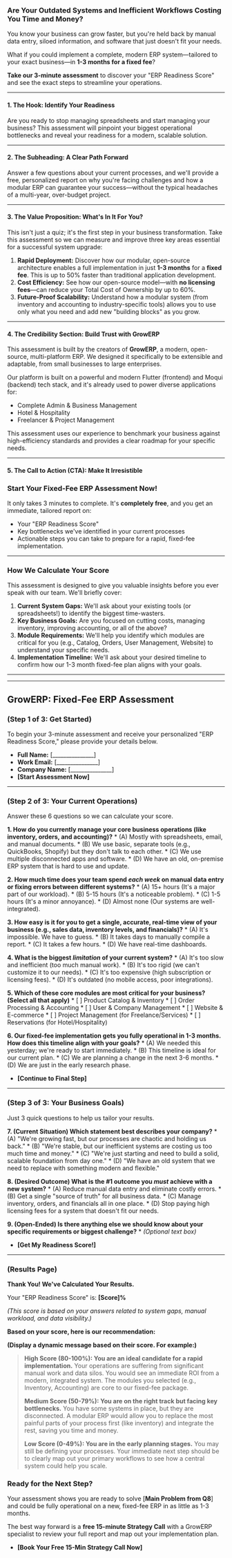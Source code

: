 ### **Are Your Outdated Systems and Inefficient Workflows Costing You Time and Money?**

You know your business can grow faster, but you're held back by manual data entry, siloed information, and software that just doesn't fit your needs.

What if you could implement a complete, modern ERP system—tailored to your exact business—in **1-3 months for a fixed fee**?

**Take our 3-minute assessment** to discover your "ERP Readiness Score" and see the exact steps to streamline your operations.

---

#### **1. The Hook: Identify Your Readiness**

Are you ready to stop managing spreadsheets and start managing your business? This assessment will pinpoint your biggest operational bottlenecks and reveal your readiness for a modern, scalable solution.

---

#### **2. The Subheading: A Clear Path Forward**

Answer a few questions about your current processes, and we'll provide a free, personalized report on why you're facing challenges and how a modular ERP can guarantee your success—without the typical headaches of a multi-year, over-budget project.

---

#### **3. The Value Proposition: What's In It For You?**

This isn't just a quiz; it's the first step in your business transformation. Take this assessment so we can measure and improve three key areas essential for a successful system upgrade:

1.  **Rapid Deployment:** Discover how our modular, open-source architecture enables a full implementation in just **1-3 months** for a **fixed fee**. This is up to 50% faster than traditional application development.
2.  **Cost Efficiency:** See how our open-source model—with **no licensing fees**—can reduce your Total Cost of Ownership by up to 60%.
3.  **Future-Proof Scalability:** Understand how a modular system (from inventory and accounting to industry-specific tools) allows you to use only what you need and add new "building blocks" as you grow.

---

#### **4. The Credibility Section: Build Trust with GrowERP**

This assessment is built by the creators of **GrowERP**, a modern, open-source, multi-platform ERP. We designed it specifically to be extensible and adaptable, from small businesses to large enterprises.

Our platform is built on a powerful and modern Flutter (frontend) and Moqui (backend) tech stack, and it's already used to power diverse applications for:
* Complete Admin & Business Management
* Hotel & Hospitality
* Freelancer & Project Management

This assessment uses our experience to benchmark your business against high-efficiency standards and provides a clear roadmap for your specific needs.

---

#### **5. The Call to Action (CTA): Make It Irresistible**

### **Start Your Fixed-Fee ERP Assessment Now!**

It only takes 3 minutes to complete. It's **completely free**, and you get an immediate, tailored report on:
* Your "ERP Readiness Score"
* Key bottlenecks we've identified in your current processes
* Actionable steps you can take to prepare for a rapid, fixed-fee implementation.

---

### **How We Calculate Your Score**

This assessment is designed to give you valuable insights before you ever speak with our team. We'll briefly cover:

1.  **Current System Gaps:** We'll ask about your existing tools (or spreadsheets!) to identify the biggest time-wasters.
2.  **Key Business Goals:** Are you focused on cutting costs, managing inventory, improving accounting, or all of the above?
3.  **Module Requirements:** We'll help you identify which modules are critical for you (e.g., Catalog, Orders, User Management, Website) to understand your specific needs.
4.  **Implementation Timeline:** We'll ask about your desired timeline to confirm how our 1-3 month fixed-fee plan aligns with your goals.

---
---

## **GrowERP: Fixed-Fee ERP Assessment**

### **(Step 1 of 3: Get Started)**

To begin your 3-minute assessment and receive your personalized "ERP Readiness Score," please provide your details below.

* **Full Name:** [_______________]
* **Work Email:** [_______________]
* **Company Name:** [_______________]
* **[Start Assessment Now]**

---

### **(Step 2 of 3: Your Current Operations)**

Answer these 6 questions so we can calculate your score.

**1. How do you currently manage your core business operations (like inventory, orders, and accounting)?**
    * (A) Mostly with spreadsheets, email, and manual documents.
    * (B) We use basic, separate tools (e.g., QuickBooks, Shopify) but they don't talk to each other.
    * (C) We use multiple disconnected apps and software.
    * (D) We have an old, on-premise ERP system that is hard to use and update.

**2. How much time does your team spend *each week* on manual data entry or fixing errors between different systems?**
    * (A) 15+ hours (It's a major part of our workload).
    * (B) 5-15 hours (It's a noticeable problem).
    * (C) 1-5 hours (It's a minor annoyance).
    * (D) Almost none (Our systems are well-integrated).

**3. How easy is it for you to get a single, accurate, real-time view of your business (e.g., sales data, inventory levels, and financials)?**
    * (A) It's impossible. We have to guess.
    * (B) It takes days to manually compile a report.
    * (C) It takes a few hours.
    * (D) We have real-time dashboards.

**4. What is the biggest *limitation* of your current system?**
    * (A) It's too slow and inefficient (too much manual work).
    * (B) It's too rigid (we can't customize it to our needs).
    * (C) It's too expensive (high subscription or licensing fees).
    * (D) It's outdated (no mobile access, poor integrations).

**5. Which of these core modules are most critical for your business? (Select all that apply)**
    * [ ] Product Catalog & Inventory
    * [ ] Order Processing & Accounting
    * [ ] User & Company Management
    * [ ] Website & E-commerce
    * [ ] Project Management (for Freelance/Services)
    * [ ] Reservations (for Hotel/Hospitality)

**6. Our fixed-fee implementation gets you fully operational in 1-3 months. How does this timeline align with your goals?**
    * (A) We needed this yesterday; we're ready to start immediately.
    * (B) This timeline is ideal for our current plan.
    * (C) We are planning a change in the next 3-6 months.
    * (D) We are just in the early research phase.

* **[Continue to Final Step]**

---

### **(Step 3 of 3: Your Business Goals)**

Just 3 quick questions to help us tailor your results.

**7. (Current Situation) Which statement best describes your company?**
    * (A) "We're growing fast, but our processes are chaotic and holding us back."
    * (B) "We're stable, but our inefficient systems are costing us too much time and money."
    * (C) "We're just starting and need to build a solid, scalable foundation from day one."
    * (D) "We have an old system that we need to replace with something modern and flexible."

**8. (Desired Outcome) What is the #1 outcome you *must* achieve with a new system?**
    * (A) Reduce manual data entry and eliminate costly errors.
    * (B) Get a single "source of truth" for all business data.
    * (C) Manage inventory, orders, and financials all in one place.
    * (D) Stop paying high licensing fees for a system that doesn't fit our needs.

**9. (Open-Ended) Is there anything else we should know about your specific requirements or biggest challenge?**
    * *(Optional text box)*

* **[Get My Readiness Score!]**

---

### **(Results Page)**

**Thank You! We've Calculated Your Results.**

Your "ERP Readiness Score" is: **[Score]%**

*(This score is based on your answers related to system gaps, manual workload, and data visibility.)*

**Based on your score, here is our recommendation:**

**(Display a dynamic message based on their score. For example:)**

> **High Score (80-100%): You are an ideal candidate for a rapid implementation.** Your operations are suffering from significant manual work and data silos. You would see an immediate ROI from a modern, integrated system. The modules you selected (e.g., Inventory, Accounting) are core to our fixed-fee package.
>
> **Medium Score (50-79%): You are on the right track but facing key bottlenecks.** You have some systems in place, but they are disconnected. A modular ERP would allow you to replace the most painful parts of your process first (like inventory) and integrate the rest, saving you time and money.
>
> **Low Score (0-49%): You are in the early planning stages.** You may still be defining your processes. Your immediate next step should be to clearly map out your primary workflows to see how a central system could help you scale.

### **Ready for the Next Step?**

Your assessment shows you are ready to solve [**Main Problem from Q8**] and could be fully operational on a new, fixed-fee ERP in as little as 1-3 months.

The best way forward is a **free 15-minute Strategy Call** with a GrowERP specialist to review your full report and map out your implementation plan.

* **[Book Your Free 15-Min Strategy Call Now]**